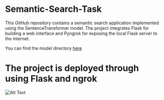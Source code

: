 # Semantic-Search-Task
This GitHub repository contains a semantic search application implemented using the SentenceTransformer model. The project integrates Flask for building a web interface and Pyngrok for exposing the local Flask server to the internet.

You can find the model directory [here](https://drive.google.com/drive/folders/1osUmMcWjSixdSRD2lJyDaS-eM0qOrqMH?usp=sharing) 


# The project is deployed through using Flask and ngrok

![Alt Text](https://drive.google.com/file/d/1U3-ZnQ_ye_k63Uc7cu8KIqTBf6Z8gswv/export?format=png)

